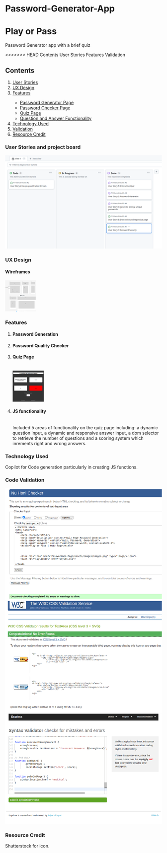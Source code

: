 # Password-Generator-App
<h1> Play or Pass </h1>
Password Generator app with a brief quiz

<<<<<<< HEAD
Contents
User Stories
Features 
Validation

<h2> Contents </h2>
<ol>
    <li><a href="#user">User Stories</a></li>
    <li><a href="#UX">UX Design</a></li>
    <li><a href="#features">Features</a></li>
    <ul>
        <li><a href="#passgen">Password Generator Page</a></li>
        <li><a href="#passcheck">Password Checker Page</a></li>
        <li><a href="#quizPage">Quiz Page</a></li>
        <li><a href="#QnA">Question and Answer Functionality</a></li> 
    </ul>
    <li><a href="#tech">Technology Used</a></li>
    <li><a href="#valid">Validation</a></li>
    <li><a href="#resource">Resource Credit</a></li>

</ol>

<h3 id="user">User Stories and project board</h3>
<img src="PasswordGen-Page/assets /images/ProjectBoard.png">
<h3 id="UX"> UX Design</h3>
<h4>Wireframes</h4>
<img src="PasswordGen-Page/assets /images/wireframes.png" width="100px" height="100px">
<h3 id="features">Features</h3>

<ol>
    <li><h4 id="passgen">Password Generation</h4></li>
    <li><h4 id="passcheck">Password Quality Checker</h4></li>
    <li><h4 id="quizPage">Quiz Page</h4><br>
    <img src="PasswordGen-Page/assets /images/quiz.png" width="100px" height="100px">
    </li>
    <li><h4 id="QnA">JS functionality</h4><br>
    Included 5 areas of functionality on the quiz page including: a dynamic question input, a dynamic and responsive answer input, a dom selector to retrieve the number of questions and a scoring system which inrements right and wrong answers.</li>
</ol>

<h3 id="tech">Technology Used </h3>
Copilot for Code generation particularly  in creating JS functions.
<h3 id="valid">Code Validation</h3>
<img src="PasswordGen-Page/assets /images/htmlcheck.png">
<img src="PasswordGen-Page/assets /images/csscheck.png">
<img src="PasswordGen-Page/assets /images/JS Validation.png">
<h3 id="resource">Resource Credit</h3>

Shutterstock for icon.

